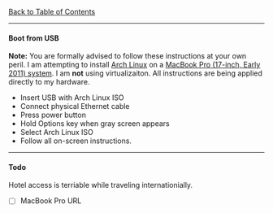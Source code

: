[Back to Table of Contents](../README.md)
***

#### Boot from USB
__Note:__ You are formally advised to follow these instructions at your own
peril. I am attempting to install [Arch Linux](https://www.archlinux.org) on
a [MacBook Pro (17-inch, Early 2011) system](https://support.apple.com/kb/SP621).
I am **not** using virtualizaiton.  All instructions are being applied directly
to my hardware.

* Insert USB with Arch Linux ISO
* Connect physical Ethernet cable
* Press power button
* Hold Options key when gray screen appears
* Select Arch Linux ISO
* Follow all on-screen instructions.

---
#### Todo
Hotel access is terriable while traveling internationially.
- [ ] MacBook Pro URL
